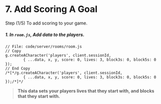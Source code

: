 # 7. Add Scoring A Goal

Step (1/5) To add scoring to your game. 

##### 1. In `room.js`, Add data to the players.

```
// File: code/server/rooms/room.js
// Copy
g.createACharacter('players', client.sessionId,
		{ ...data, x, y, score: 0, lives: 3, block3s: 0, block5s: 0 });
// End Copy
/*[*/g.createACharacter('players', client.sessionId,
		{ ...data, x, y, score: 0, lives: 3, block3s: 0, block5s: 0 });/*]*/
```

> **This data sets your players lives that they start with, and blocks that they start with.**
